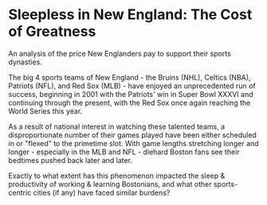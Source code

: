 Sleepless in New England: The Cost of Greatness
================

An analysis of the price New Englanders pay to support their sports dynasties.

The big 4 sports teams of New England - the Bruins (NHL), Celtics (NBA), Patriots (NFL), and Red Sox (MLB) - have enjoyed an unprecedented run of success, beginning in 2001 with the Patriots' win in Super Bowl XXXVI and continuing through the present, with the Red Sox once again reaching the World Series this year.

As a result of national interest in watching these talented teams, a disproportionate number of their games played have been either scheduled in or "flexed" to the primetime slot. With game lengths stretching longer and longer - especially in the MLB and NFL - diehard Boston fans see their bedtimes pushed back later and later.

Exactly to what extent has this phenomenon impacted the sleep & productivity of working & learning Bostonians, and what other sports-centric cities (if any) have faced similar burdens?
